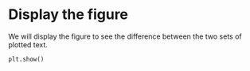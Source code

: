 # Display the figure

We will display the figure to see the difference between the two sets of plotted text.

```python
plt.show()
```
